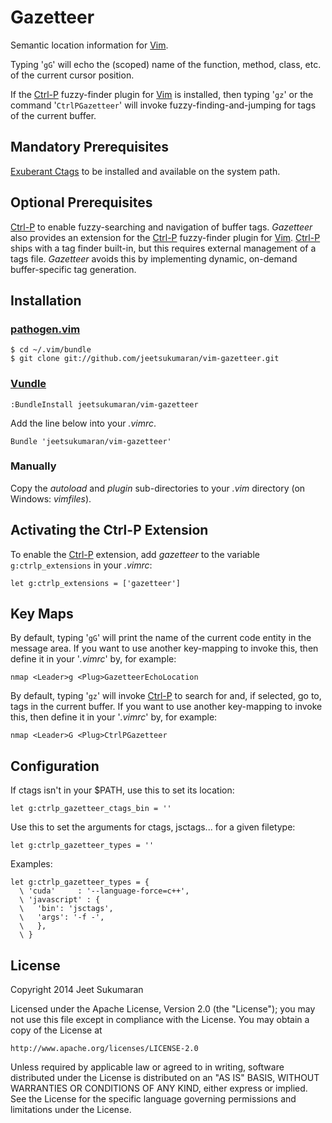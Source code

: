 Gazetteer
=========

Semantic location information for [Vim](http://www.vim.org).

Typing '``gG``' will echo the (scoped) name of the function, method, class, etc.
of the current cursor position.

If the [Ctrl-P](https://github.com/ctrlpvim/ctrlp.vim) fuzzy-finder plugin for
[Vim](http://www.vim.org)  is installed, then typing '``gz``' or the command
'``CtrlPGazetteer``' will invoke fuzzy-finding-and-jumping for tags of the
current buffer.

Mandatory Prerequisites
-----------------------

[Exuberant Ctags](http://ctags.sourceforge.net/) to be installed and
available on the system path.

Optional Prerequisites
----------------------
[Ctrl-P](https://github.com/ctrlpvim/ctrlp.vim) to enable fuzzy-searching and
navigation of buffer tags.
_Gazetteer_ also provides an extension for the
[Ctrl-P](https://github.com/ctrlpvim/ctrlp.vim) fuzzy-finder plugin for
[Vim](http://www.vim.org).  [Ctrl-P](https://github.com/ctrlpvim/ctrlp.vim) ships
with a tag finder built-in, but this requires external management of a tags
file. _Gazetteer_ avoids this by implementing dynamic, on-demand
buffer-specific tag generation.

Installation
------------

### [pathogen.vim](https://github.com/tpope/vim-pathogen)

    $ cd ~/.vim/bundle
    $ git clone git://github.com/jeetsukumaran/vim-gazetteer.git


### [Vundle](https://github.com/gmarik/vundle.git)

    :BundleInstall jeetsukumaran/vim-gazetteer

Add the line below into your _.vimrc_.

    Bundle 'jeetsukumaran/vim-gazetteer'

### Manually

Copy the _autoload_ and _plugin_ sub-directories to your _.vim_ directory (on
Windows: _vimfiles_).

Activating the Ctrl-P Extension
-------------------------------

To enable the [Ctrl-P](https://github.com/ctrlpvim/ctrlp.vim) extension, add
*gazetteer* to the variable `g:ctrlp_extensions` in your _.vimrc_:

    let g:ctrlp_extensions = ['gazetteer']

Key Maps
--------

By default, typing '``gG``' will print the name of the current code entity
in the message area. If you want to use another key-mapping to invoke this,
then define it in your '_.vimrc_'  by, for example:

    nmap <Leader>g <Plug>GazetteerEchoLocation

By default, typing '``gz``' will invoke
[Ctrl-P](https://github.com/ctrlpvim/ctrlp.vim) to search for and, if selected, go
to, tags in the current buffer. If you want to use another key-mapping to
invoke this, then define it in your '_.vimrc_' by, for example:

    nmap <Leader>G <Plug>CtrlPGazetteer

Configuration
-------------

If ctags isn't in your $PATH, use this to set its location:

    let g:ctrlp_gazetteer_ctags_bin = ''

Use this to set the arguments for ctags, jsctags... for a given filetype:

    let g:ctrlp_gazetteer_types = ''

Examples:

    let g:ctrlp_gazetteer_types = {
      \ 'cuda'     : '--language-force=c++',
      \ 'javascript' : {
      \   'bin': 'jsctags',
      \   'args': '-f -',
      \   },
      \ }

License
-------

Copyright 2014 Jeet Sukumaran

Licensed under the Apache License, Version 2.0 (the "License");
you may not use this file except in compliance with the License.
You may obtain a copy of the License at

    http://www.apache.org/licenses/LICENSE-2.0

Unless required by applicable law or agreed to in writing, software
distributed under the License is distributed on an "AS IS" BASIS,
WITHOUT WARRANTIES OR CONDITIONS OF ANY KIND, either express or implied.
See the License for the specific language governing permissions and
limitations under the License.
